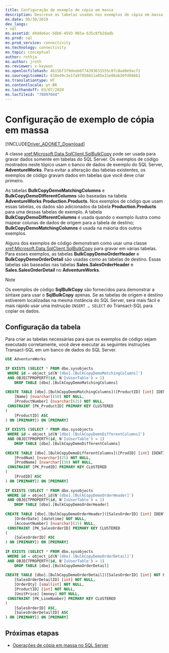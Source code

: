 ```yaml
---
title: Configuração de exemplo de cópia em massa
description: Descreve as tabelas usadas nos exemplos de cópia em massa e fornece scripts SQL para criar as tabelas no banco de dados AdventureWorks.
ms.date: 09/30/2019
dev_langs:
- sql
ms.assetid: d4dde6ac-b8b6-4593-965a-635c8fb2dadb
ms.prod: sql
ms.prod_service: connectivity
ms.technology: connectivity
ms.topic: conceptual
author: rothja
ms.author: jroth
ms.reviewer: v-kaywon
ms.openlocfilehash: 4b156f3f9deeb6f74393631555c0fc8ad0e9acf2
ms.sourcegitcommit: 610e49c3e1fa97056611a85e31e06ab30fd866b1
ms.translationtype: HT
ms.contentlocale: pt-BR
ms.lasthandoff: 03/07/2020
ms.locfileid: "78897044"
---
```

# <a name="bulk-copy-example-setup"></a>Configuração de exemplo de cópia em massa

[!INCLUDE[Driver_ADONET_Download](../../../includes/driver_adonet_download.md)]

A classe <xref:Microsoft.Data.SqlClient.SqlBulkCopy> pode ser usada para gravar dados somente em tabelas do SQL Server. Os exemplos de código mostrados neste tópico usam o banco de dados de exemplo do SQL Server, **AdventureWorks**. Para evitar a alteração das tabelas existentes, os exemplos de código gravam dados em tabelas que você deve criar primeiro.  
  
As tabelas **BulkCopyDemoMatchingColumns** e **BulkCopyDemoDifferentColumns** são baseadas na tabela **AdventureWorks** **Production.Products**. Nos exemplos de código que usam essas tabelas, os dados são adicionados da tabela **Production.Products** para uma dessas tabelas de exemplo. A tabela **BulkCopyDemoDifferentColumns** é usada quando o exemplo ilustra como mapear colunas de dados de origem para a tabela de destino; **BulkCopyDemoMatchingColumns** é usada na maioria dos outros exemplos.  
  
Alguns dos exemplos de código demonstram como usar uma classe <xref:Microsoft.Data.SqlClient.SqlBulkCopy> para gravar em várias tabelas. Para esses exemplos, as tabelas **BulkCopyDemoOrderHeader** e **BulkCopyDemoOrderDetail** são usadas como as tabelas de destino. Essas tabelas são baseadas nas tabelas **Sales.SalesOrderHeader** e **Sales.SalesOrderDetail** no **AdventureWorks**.  
  
> [!NOTE]
>  Os exemplos de código **SqlBulkCopy** são fornecidos para demonstrar a sintaxe para usar o **SqlBulkCopy** apenas. Se as tabelas de origem e destino estiverem localizadas na mesma instância do SQL Server, será mais fácil e mais rápido usar uma instrução `INSERT … SELECT` do Transact-SQL para copiar os dados.  
  
## <a name="table-setup"></a>Configuração da tabela  
Para criar as tabelas necessárias para que os exemplos de código sejam executado corretamente, você deve executar as seguintes instruções Transact-SQL em um banco de dados do SQL Server.  
  
```sql
USE AdventureWorks  
  
IF EXISTS (SELECT * FROM dbo.sysobjects   
 WHERE id = object_id(N'[dbo].[BulkCopyDemoMatchingColumns]')  
 AND OBJECTPROPERTY(id, N'IsUserTable') = 1)  
    DROP TABLE [dbo].[BulkCopyDemoMatchingColumns]  
  
CREATE TABLE [dbo].[BulkCopyDemoMatchingColumns]([ProductID] [int] IDENTITY(1,1) NOT NULL,  
    [Name] [nvarchar](50) NOT NULL,  
    [ProductNumber] [nvarchar](25) NOT NULL,  
 CONSTRAINT [PK_ProductID] PRIMARY KEY CLUSTERED  
(  
    [ProductID] ASC  
) ON [PRIMARY]) ON [PRIMARY]  
  
IF EXISTS (SELECT * FROM dbo.sysobjects   
 WHERE id = object_id(N'[dbo].[BulkCopyDemoDifferentColumns]')  
 AND OBJECTPROPERTY(id, N'IsUserTable') = 1)  
    DROP TABLE [dbo].[BulkCopyDemoDifferentColumns]  
  
CREATE TABLE [dbo].[BulkCopyDemoDifferentColumns]([ProdID] [int] IDENTITY(1,1) NOT NULL,  
    [ProdNum] [nvarchar](25) NOT NULL,  
    [ProdName] [nvarchar](50) NOT NULL,  
 CONSTRAINT [PK_ProdID] PRIMARY KEY CLUSTERED  
(  
    [ProdID] ASC  
) ON [PRIMARY]) ON [PRIMARY]  
  
IF EXISTS (SELECT * FROM dbo.sysobjects   
 WHERE id = object_id(N'[dbo].[BulkCopyDemoOrderHeader]')  
 AND OBJECTPROPERTY(id, N'IsUserTable') = 1)  
    DROP TABLE [dbo].[BulkCopyDemoOrderHeader]  
  
CREATE TABLE [dbo].[BulkCopyDemoOrderHeader]([SalesOrderID] [int] IDENTITY(1,1) NOT NULL,  
    [OrderDate] [datetime] NOT NULL,  
    [AccountNumber] [nvarchar](15) NULL,  
 CONSTRAINT [PK_SalesOrderID] PRIMARY KEY CLUSTERED  
(  
    [SalesOrderID] ASC  
) ON [PRIMARY]) ON [PRIMARY]  
  
IF EXISTS (SELECT * FROM dbo.sysobjects   
 WHERE id = object_id(N'[dbo].[BulkCopyDemoOrderDetail]')  
 AND OBJECTPROPERTY(id, N'IsUserTable') = 1)  
    DROP TABLE [dbo].[BulkCopyDemoOrderDetail]  
  
CREATE TABLE [dbo].[BulkCopyDemoOrderDetail]([SalesOrderID] [int] NOT NULL,  
    [SalesOrderDetailID] [int] NOT NULL,  
    [OrderQty] [smallint] NOT NULL,  
    [ProductID] [int] NOT NULL,  
    [UnitPrice] [money] NOT NULL,  
 CONSTRAINT [PK_LineNumber] PRIMARY KEY CLUSTERED  
(  
    [SalesOrderID] ASC,  
    [SalesOrderDetailID] ASC  
) ON [PRIMARY]) ON [PRIMARY]  
```  
  
## <a name="next-steps"></a>Próximas etapas
- [Operações de cópia em massa no SQL Server](bulk-copy-operations-sql-server.md)
